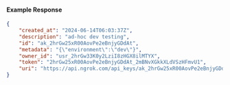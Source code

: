 <!-- Code generated for API Clients. DO NOT EDIT. -->

#### Example Response

```json
{
	"created_at": "2024-06-14T06:03:37Z",
	"description": "ad-hoc dev testing",
	"id": "ak_2hrGw25xR00AovPe2eBnjyGDdAt",
	"metadata": "{\"environment\":\"dev\"}",
	"owner_id": "usr_2hrGw33K0y2LziI8zHGX8ilMTYX",
	"token": "2hrGw25xR00AovPe2eBnjyGDdAt_2mBNvXGkkXLdVSzHFmvU1",
	"uri": "https://api.ngrok.com/api_keys/ak_2hrGw25xR00AovPe2eBnjyGDdAt"
}
```
